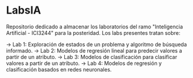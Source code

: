 # LabsIA
Repositorio dedicado a almacenar los laboratorios del ramo "Inteligencia Artificial - ICI3244" para la posteridad.
Los labs presentes tratan sobre:

-> Lab 1: Exploración de estados de un problema y algoritmo de búsqueda informado.
-> Lab 2: Modelos de regresión lineal para predecir valores a partir de un atributo.
-> Lab 3: Modelos de clasificación para clasificar valores a partir de un atributo. 
-> Lab 4: Modelos de regresión y clasificación basados en redes neuronales.
